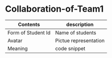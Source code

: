 # Collaboration-of-Team1
Contents | description
---------|------------
Form of Student Id | Name of students
Avatar | Pictue representation
Meaning |code snippet
